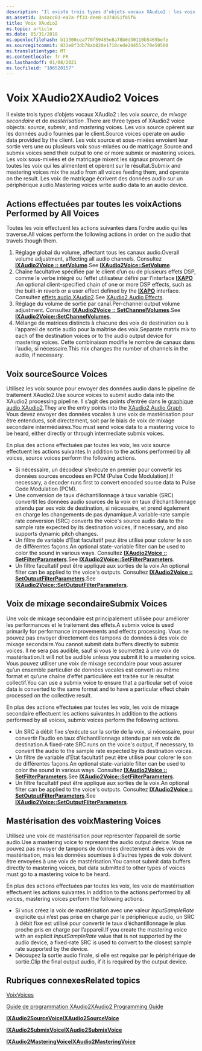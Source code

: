 ```yaml
---
description: 'Il existe trois types d’objets vocaux XAudio2 : les voix source, de mixage secondaire et de mastérisation.'
ms.assetid: 3a4acc03-e47a-ff33-dee8-a374051f85f6
title: Voix XAudio2
ms.topic: article
ms.date: 05/31/2018
ms.openlocfilehash: b11300cea770f59485e8a78b0d30110b5469befe
ms.sourcegitcommit: 831e8f3db78ab820e1710cede244553c70e50500
ms.translationtype: MT
ms.contentlocale: fr-FR
ms.lasthandoff: 01/08/2021
ms.locfileid: "106520157"
---
```

# <a name="xaudio2-voices"></a><span data-ttu-id="99f4b-103">Voix XAudio2</span><span class="sxs-lookup"><span data-stu-id="99f4b-103">XAudio2 Voices</span></span>

<span data-ttu-id="99f4b-104">Il existe trois types d’objets vocaux XAudio2 : les voix *source*, de *mixage secondaire* et de *mastérisation* .</span><span class="sxs-lookup"><span data-stu-id="99f4b-104">There are three types of XAudio2 voice objects: *source*, *submix*, and *mastering* voices.</span></span> <span data-ttu-id="99f4b-105">Les voix source opèrent sur les données audio fournies par le client.</span><span class="sxs-lookup"><span data-stu-id="99f4b-105">Source voices operate on audio data provided by the client.</span></span> <span data-ttu-id="99f4b-106">Les voix source et sous-mixées envoient leur sortie vers une ou plusieurs voix sous-mixées ou de matriçage.</span><span class="sxs-lookup"><span data-stu-id="99f4b-106">Source and submix voices send their output to one or more submix or mastering voices.</span></span> <span data-ttu-id="99f4b-107">Les voix sous-mixées et de matriçage mixent les signaux provenant de toutes les voix qui les alimentent et opèrent sur le résultat.</span><span class="sxs-lookup"><span data-stu-id="99f4b-107">Submix and mastering voices mix the audio from all voices feeding them, and operate on the result.</span></span> <span data-ttu-id="99f4b-108">Les voix de matriçage écrivent des données audio sur un périphérique audio.</span><span class="sxs-lookup"><span data-stu-id="99f4b-108">Mastering voices write audio data to an audio device.</span></span>

## <a name="actions-performed-by-all-voices"></a><span data-ttu-id="99f4b-109">Actions effectuées par toutes les voix</span><span class="sxs-lookup"><span data-stu-id="99f4b-109">Actions Performed by All Voices</span></span>

<span data-ttu-id="99f4b-110">Toutes les voix effectuent les actions suivantes dans l’ordre audio qui les traverse.</span><span class="sxs-lookup"><span data-stu-id="99f4b-110">All voices perform the following actions in order on the audio that travels though them.</span></span>

1.  <span data-ttu-id="99f4b-111">Réglage global du volume, affectant tous les canaux audio.</span><span class="sxs-lookup"><span data-stu-id="99f4b-111">Overall volume adjustment, affecting all audio channels.</span></span> <span data-ttu-id="99f4b-112">Consultez [**IXAudio2Voice :: setVolume**](/windows/win32/api/xaudio2/nf-xaudio2-ixaudio2voice-setvolume).</span><span class="sxs-lookup"><span data-stu-id="99f4b-112">See [**IXAudio2Voice::SetVolume**](/windows/win32/api/xaudio2/nf-xaudio2-ixaudio2voice-setvolume).</span></span>
2.  <span data-ttu-id="99f4b-113">Chaîne facultative spécifiée par le client d’un ou de plusieurs effets DSP, comme le verbe intégré ou l’effet utilisateur défini par l’interface [**IXAPO**](/windows/desktop/api/XAPO/nn-xapo-ixapo) .</span><span class="sxs-lookup"><span data-stu-id="99f4b-113">An optional client-specified chain of one or more DSP effects, such as the built-in reverb or a user effect defined by the [**IXAPO**](/windows/desktop/api/XAPO/nn-xapo-ixapo) interface.</span></span> <span data-ttu-id="99f4b-114">Consultez [effets audio XAudio2](xaudio2-audio-effects.md).</span><span class="sxs-lookup"><span data-stu-id="99f4b-114">See [XAudio2 Audio Effects](xaudio2-audio-effects.md).</span></span>
3.  <span data-ttu-id="99f4b-115">Réglage du volume de sortie par canal.</span><span class="sxs-lookup"><span data-stu-id="99f4b-115">Per-channel output volume adjustment.</span></span> <span data-ttu-id="99f4b-116">Consultez [**IXAudio2Voice :: SetChannelVolumes**](/windows/win32/api/xaudio2/nf-xaudio2-ixaudio2voice-setchannelvolumes).</span><span class="sxs-lookup"><span data-stu-id="99f4b-116">See [**IXAudio2Voice::SetChannelVolumes**](/windows/win32/api/xaudio2/nf-xaudio2-ixaudio2voice-setchannelvolumes).</span></span>
4.  <span data-ttu-id="99f4b-117">Mélange de matrices distincts à chacune des voix de destination ou à l’appareil de sortie audio pour la maîtrise des voix.</span><span class="sxs-lookup"><span data-stu-id="99f4b-117">Separate matrix mix to each of the destination voices or to the audio output device for mastering voices.</span></span> <span data-ttu-id="99f4b-118">Cette combinaison modifie le nombre de canaux dans l’audio, si nécessaire.</span><span class="sxs-lookup"><span data-stu-id="99f4b-118">This mix changes the number of channels in the audio, if necessary.</span></span>

## <a name="source-voices"></a><span data-ttu-id="99f4b-119">Voix source</span><span class="sxs-lookup"><span data-stu-id="99f4b-119">Source Voices</span></span>

<span data-ttu-id="99f4b-120">Utilisez les voix source pour envoyer des données audio dans le pipeline de traitement XAudio2.</span><span class="sxs-lookup"><span data-stu-id="99f4b-120">Use source voices to submit audio data into the XAudio2 processing pipeline.</span></span> <span data-ttu-id="99f4b-121">Il s’agit des points d’entrée dans le [graphique audio XAudio2](xaudio2-audio-graph.md).</span><span class="sxs-lookup"><span data-stu-id="99f4b-121">They are the entry points into the [XAudio2 Audio Graph](xaudio2-audio-graph.md).</span></span> <span data-ttu-id="99f4b-122">Vous devez envoyer des données vocales à une voix de mastérisation pour être entendues, soit directement, soit par le biais de voix de mixage secondaire intermédiaires.</span><span class="sxs-lookup"><span data-stu-id="99f4b-122">You must send voice data to a mastering voice to be heard, either directly or through intermediate submix voices.</span></span>

<span data-ttu-id="99f4b-123">En plus des actions effectuées par toutes les voix, les voix source effectuent les actions suivantes.</span><span class="sxs-lookup"><span data-stu-id="99f4b-123">In addition to the actions performed by all voices, source voices perform the following actions.</span></span>

-   <span data-ttu-id="99f4b-124">Si nécessaire, un décodeur s’exécute en premier pour convertir les données sources encodées en PCM (Pulse Code Modulation).</span><span class="sxs-lookup"><span data-stu-id="99f4b-124">If necessary, a decoder runs first to convert encoded source data to Pulse Code Modulation (PCM).</span></span>
-   <span data-ttu-id="99f4b-125">Une conversion de taux d’échantillonnage à taux variable (SRC) convertit les données audio sources de la voix en taux d’échantillonnage attendu par ses voix de destination, si nécessaire, et prend également en charge les changements de pas dynamique.</span><span class="sxs-lookup"><span data-stu-id="99f4b-125">A variable-rate sample rate conversion (SRC) converts the voice's source audio data to the sample rate expected by its destination voices, if necessary, and also supports dynamic pitch changes.</span></span>
-   <span data-ttu-id="99f4b-126">Un filtre de variable d’État facultatif peut être utilisé pour colorer le son de différentes façons.</span><span class="sxs-lookup"><span data-stu-id="99f4b-126">An optional state-variable filter can be used to color the sound in various ways.</span></span> <span data-ttu-id="99f4b-127">Consultez [**IXAudio2Voice :: SetFilterParameters**](/windows/win32/api/xaudio2/nf-xaudio2-ixaudio2voice-setfilterparameters).</span><span class="sxs-lookup"><span data-stu-id="99f4b-127">See [**IXAudio2Voice::SetFilterParameters**](/windows/win32/api/xaudio2/nf-xaudio2-ixaudio2voice-setfilterparameters).</span></span>
-   <span data-ttu-id="99f4b-128">Un filtre facultatif peut être appliqué aux sorties de la voix.</span><span class="sxs-lookup"><span data-stu-id="99f4b-128">An optional filter can be applied to the voice's outputs.</span></span> <span data-ttu-id="99f4b-129">Consultez [**IXAudio2Voice :: SetOutputFilterParameters**](/windows/win32/api/xaudio2/nf-xaudio2-ixaudio2voice-setoutputfilterparameters).</span><span class="sxs-lookup"><span data-stu-id="99f4b-129">See [**IXAudio2Voice::SetOutputFilterParameters**](/windows/win32/api/xaudio2/nf-xaudio2-ixaudio2voice-setoutputfilterparameters).</span></span>

## <a name="submix-voices"></a><span data-ttu-id="99f4b-130">Voix de mixage secondaire</span><span class="sxs-lookup"><span data-stu-id="99f4b-130">Submix Voices</span></span>

<span data-ttu-id="99f4b-131">Une voix de mixage secondaire est principalement utilisée pour améliorer les performances et le traitement des effets.</span><span class="sxs-lookup"><span data-stu-id="99f4b-131">A submix voice is used primarily for performance improvements and effects processing.</span></span> <span data-ttu-id="99f4b-132">Vous ne pouvez pas envoyer directement des tampons de données à des voix de mixage secondaire.</span><span class="sxs-lookup"><span data-stu-id="99f4b-132">You cannot submit data buffers directly to submix voices.</span></span> <span data-ttu-id="99f4b-133">Il ne sera pas audible, sauf si vous le soumettez à une voix de mastérisation.</span><span class="sxs-lookup"><span data-stu-id="99f4b-133">It will not be audible unless you submit it to a mastering voice.</span></span> <span data-ttu-id="99f4b-134">Vous pouvez utiliser une voix de mixage secondaire pour vous assurer qu’un ensemble particulier de données vocales est converti au même format et qu’une chaîne d’effet particulière est traitée sur le résultat collectif.</span><span class="sxs-lookup"><span data-stu-id="99f4b-134">You can use a submix voice to ensure that a particular set of voice data is converted to the same format and to have a particular effect chain processed on the collective result.</span></span>

<span data-ttu-id="99f4b-135">En plus des actions effectuées par toutes les voix, les voix de mixage secondaire effectuent les actions suivantes.</span><span class="sxs-lookup"><span data-stu-id="99f4b-135">In addition to the actions performed by all voices, submix voices perform the following actions.</span></span>

-   <span data-ttu-id="99f4b-136">Un SRC à débit fixe s’exécute sur la sortie de la voix, si nécessaire, pour convertir l’audio en taux d’échantillonnage attendu par ses voix de destination.</span><span class="sxs-lookup"><span data-stu-id="99f4b-136">A fixed-rate SRC runs on the voice's output, if necessary, to convert the audio to the sample rate expected by its destination voices.</span></span>
-   <span data-ttu-id="99f4b-137">Un filtre de variable d’État facultatif peut être utilisé pour colorer le son de différentes façons.</span><span class="sxs-lookup"><span data-stu-id="99f4b-137">An optional state-variable filter can be used to color the sound in various ways.</span></span> <span data-ttu-id="99f4b-138">Consultez [**IXAudio2Voice :: SetFilterParameters**](/windows/win32/api/xaudio2/nf-xaudio2-ixaudio2voice-setfilterparameters).</span><span class="sxs-lookup"><span data-stu-id="99f4b-138">See [**IXAudio2Voice::SetFilterParameters**](/windows/win32/api/xaudio2/nf-xaudio2-ixaudio2voice-setfilterparameters).</span></span>
-   <span data-ttu-id="99f4b-139">Un filtre facultatif peut être appliqué aux sorties de la voix.</span><span class="sxs-lookup"><span data-stu-id="99f4b-139">An optional filter can be applied to the voice's outputs.</span></span> <span data-ttu-id="99f4b-140">Consultez [**IXAudio2Voice :: SetOutputFilterParameters**](/windows/win32/api/xaudio2/nf-xaudio2-ixaudio2voice-setoutputfilterparameters).</span><span class="sxs-lookup"><span data-stu-id="99f4b-140">See [**IXAudio2Voice::SetOutputFilterParameters**](/windows/win32/api/xaudio2/nf-xaudio2-ixaudio2voice-setoutputfilterparameters).</span></span>

## <a name="mastering-voices"></a><span data-ttu-id="99f4b-141">Mastérisation des voix</span><span class="sxs-lookup"><span data-stu-id="99f4b-141">Mastering Voices</span></span>

<span data-ttu-id="99f4b-142">Utilisez une voix de mastérisation pour représenter l’appareil de sortie audio.</span><span class="sxs-lookup"><span data-stu-id="99f4b-142">Use a mastering voice to represent the audio output device.</span></span> <span data-ttu-id="99f4b-143">Vous ne pouvez pas envoyer de tampons de données directement à des voix de mastérisation, mais les données soumises à d’autres types de voix doivent être envoyées à une voix de mastérisation.</span><span class="sxs-lookup"><span data-stu-id="99f4b-143">You cannot submit data buffers directly to mastering voices, but data submitted to other types of voices must go to a mastering voice to be heard.</span></span>

<span data-ttu-id="99f4b-144">En plus des actions effectuées par toutes les voix, les voix de mastérisation effectuent les actions suivantes.</span><span class="sxs-lookup"><span data-stu-id="99f4b-144">In addition to the actions performed by all voices, mastering voices perform the following actions.</span></span>

-   <span data-ttu-id="99f4b-145">Si vous créez la voix de mastérisation avec une valeur *InputSampleRate* explicite qui n’est pas prise en charge par le périphérique audio, un SRC à débit fixe est utilisé pour convertir le taux d’échantillonnage le plus proche pris en charge par l’appareil.</span><span class="sxs-lookup"><span data-stu-id="99f4b-145">If you create the mastering voice with an explicit *InputSampleRate* value that is not supported by the audio device, a fixed-rate SRC is used to convert to the closest sample rate supported by the device.</span></span>
-   <span data-ttu-id="99f4b-146">Découpez la sortie audio finale, si elle est requise par le périphérique de sortie.</span><span class="sxs-lookup"><span data-stu-id="99f4b-146">Clip the final output audio, if it is required by the output device.</span></span>

## <a name="related-topics"></a><span data-ttu-id="99f4b-147">Rubriques connexes</span><span class="sxs-lookup"><span data-stu-id="99f4b-147">Related topics</span></span>

<dl> <dt>

[<span data-ttu-id="99f4b-148">Voix</span><span class="sxs-lookup"><span data-stu-id="99f4b-148">Voices</span></span>](voices.md)
</dt> <dt>

[<span data-ttu-id="99f4b-149">Guide de programmation XAudio2</span><span class="sxs-lookup"><span data-stu-id="99f4b-149">XAudio2 Programming Guide</span></span>](programming-guide.md)
</dt> <dt>

[<span data-ttu-id="99f4b-150">**IXAudio2SourceVoice**</span><span class="sxs-lookup"><span data-stu-id="99f4b-150">**IXAudio2SourceVoice**</span></span>](/windows/desktop/api/xaudio2/nn-xaudio2-ixaudio2sourcevoice)
</dt> <dt>

[<span data-ttu-id="99f4b-151">**IXAudio2SubmixVoice**</span><span class="sxs-lookup"><span data-stu-id="99f4b-151">**IXAudio2SubmixVoice**</span></span>](/windows/desktop/api/xaudio2/nn-xaudio2-ixaudio2submixvoice)
</dt> <dt>

[<span data-ttu-id="99f4b-152">**IXAudio2MasteringVoice**</span><span class="sxs-lookup"><span data-stu-id="99f4b-152">**IXAudio2MasteringVoice**</span></span>](/windows/desktop/api/xaudio2/nn-xaudio2-ixaudio2masteringvoice)
</dt> </dl>

 

 
